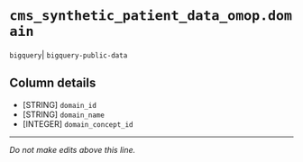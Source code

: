 # `cms_synthetic_patient_data_omop.domain`
`bigquery`| `bigquery-public-data`

## Column details
* [STRING]    `domain_id`
* [STRING]    `domain_name`
* [INTEGER]   `domain_concept_id`

-------------------------------------------------------------------------------
*Do not make edits above this line.*
